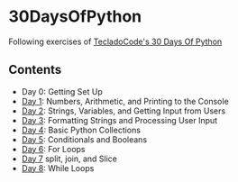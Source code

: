 # 30DaysOfPython

Following exercises of [TecladoCode's 30 Days Of Python](https://blog.tecladocode.com/30-days-of-python/)

## Contents
- Day 0: Getting Set Up 
- [Day 1](day1.py): Numbers, Arithmetic, and Printing to the Console
- [Day 2](day2.py): Strings, Variables, and Getting Input from Users
- [Day 3](day3.py): Formatting Strings and Processing User Input
- [Day 4](day4.py): Basic Python Collections
- [Day 5](day5.py): Conditionals and Booleans
- [Day 6](day6.py): For Loops
- [Day 7](day7.py) split, join, and Slice
- [Day 8](day8.py): While Loops


